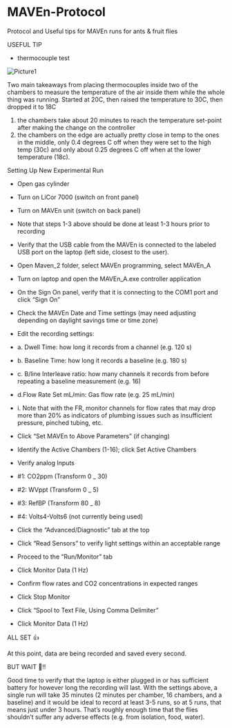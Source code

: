 # MAVEn-Protocol
Protocol and Useful tips for MAVEn runs for ants &amp; fruit flies

USEFUL TIP
- thermocouple test 

![Picture1](https://user-images.githubusercontent.com/98350318/151409179-be4744b2-6027-4531-91f6-f3ea0746ad05.jpg)




Two main takeaways from placing thermocouples inside two of the chambers to measure the temperature of the air inside them while the whole thing was running. Started at 20C, then raised the temperature to 30C, then dropped it to 18C 
1) the chambers take about 20 minutes to reach the temperature set-point after making the change on the controller
2) the chambers on the edge are actually pretty close in temp to the ones in the middle, only 0.4 degrees C off when they were set to the high temp (30c) and only about 0.25 degrees C off when at the lower temperature (18c). 



Setting Up New Experimental Run

- Open gas cylinder
- Turn on LiCor 7000 (switch on front panel)
- Turn on MAVEn unit (switch on back panel)
- Note that steps 1-3 above should be done at least 1-3 hours prior to recording
- Verify that the USB cable from the MAVEn is connected to the labeled USB port on the laptop (left side, closest to the user).
- Open Maven_2 folder, select MAVEn programming, select MAVEn_A
- Turn on laptop and open the MAVEn_A.exe controller application
- On the Sign On panel, verify that it is connecting to the COM1 port and click “Sign On”
- Check the MAVEn Date and Time settings (may need adjusting depending on daylight savings time or time zone)
- Edit the recording settings:
- a. Dwell Time: how long it records from a channel (e.g. 120 s)
- b. Baseline Time: how long it records a baseline (e.g. 180 s)
- c. B/line Interleave ratio: how many channels it records from before repeating a baseline measurement (e.g. 16)
- d.Flow Rate Set mL/min: Gas flow rate (e.g. 25 mL/min)
- i. Note that with the FR, monitor channels for flow rates that may drop more than 20% as indicators of plumbing issues such as insufficient pressure, pinched tubing, etc.

- Click “Set MAVEn to Above Parameters” (if changing)
- Identify the Active Chambers (1-16); click Set Active Chambers
- Verify analog Inputs
- #1: CO2ppm (Transform 0 _ 30)
- #2: WVppt (Transform 0 _ 5)
- #3: RefBP (Transform 80 _ 8)
- #4: Volts4-Volts6 (not currently being used)
- Click the “Advanced/Diagnostic” tab at the top
- Click “Read Sensors” to verify light settings within an acceptable range
- Proceed to the “Run/Monitor” tab
- Click Monitor Data (1 Hz)
- Confirm flow rates and CO2 concentrations in expected ranges
- Click Stop Monitor
- Click “Spool to Text File, Using Comma Delimiter”
- Click Monitor Data (1 Hz)

ALL SET 👍

At this point, data are being recorded and saved every second. 

BUT WAIT 👀‼

Good time to verify that the laptop is either plugged in or has sufficient battery for however long the recording will last. 
With the settings above, a single run will take 35 minutes (2 minutes per chamber, 16 chambers, and a baseline) and it would be ideal to record at least 3-5 runs, so at 5 runs, that means just under 3 hours. That’s roughly enough time that the flies shouldn’t suffer any adverse effects (e.g. from isolation, food, water). 
